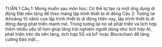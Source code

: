 TUẦN 1
Câu 1: Mong muốn sau môn học: 
 Có thể tự tạo ra một ứng dụng di động 
Đặt nền tảng để theo mảng lập trình thiết bị di động 
Câu 2: Tương lai (khoảng 10 năm) của lập trình thiết bị di động
  Hiện nay, lập trình thiết bị di động đang phát triển mạnh mẽ. Trong tương lại nó sẽ phát triển và tích hợp thêm nhiều yếu tố hơn giúp tăng trải nghiệm người dùng như tích hợp AI, phát triển trên đa nền tảng, tích hợp 5G và IoT hoặc Blockchain để tăng cường bảo mật…
